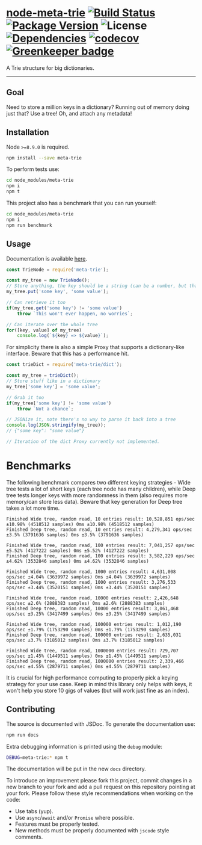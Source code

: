 # [node-meta-trie](https://github.com/walasek/node-meta-trie) [![Build Status](https://img.shields.io/travis/walasek/node-meta-trie.svg?style=flat-square)](https://travis-ci.org/walasek/node-meta-trie) [![Package Version](https://img.shields.io/npm/v/meta-trie.svg?style=flat-square)](https://www.npmjs.com/walasek/node-meta-trie) ![License](https://img.shields.io/npm/l/meta-trie.svg?style=flat-square) [![Dependencies](https://david-dm.org/walasek/node-meta-trie.svg)](https://david-dm.org/walasek/node-meta-trie.svg)  [![codecov](https://codecov.io/gh/walasek/node-meta-trie/branch/master/graph/badge.svg)](https://codecov.io/gh/walasek/node-meta-trie) [![Greenkeeper badge](https://badges.greenkeeper.io/walasek/node-meta-trie.svg)](https://greenkeeper.io/)

A Trie structure for big dictionaries.

---

## Goal

Need to store a million keys in a dictionary? Running out of memory doing just that? Use a tree! Oh, and attach any metadata!

## Installation

Node `>=8.9.0` is required.

```bash
npm install --save meta-trie
```

To perform tests use:

```bash
cd node_modules/meta-trie
npm i
npm t
```

This project also has a benchmark that you can run yourself:

```bash
cd node_modules/meta-trie
npm i
npm run benchmark
```

## Usage

Documentation is available [here](https://walasek.github.io/node-meta-trie/).

```javascript
const TrieNode = require('meta-trie');

const my_tree = new TrieNode();
// Store anything, the key should be a string (can be a number, but that's hacky)
my_tree.put('some key', 'some value');

// Can retrieve it too
if(my_tree.get('some key') != 'some value')
	throw `This won't ever happen, no worries`;

// Can iterate over the whole tree
for([key, value] of my_tree)
	console.log(`${key} => ${value}`);
```

For simplicity there is also a simple Proxy that supports a dictionary-like interface. Beware that this has a performance hit.

```javascript
const trieDict = require('meta-trie/dict');

const my_tree = trieDict();
// Store stuff like in a dictionary
my_tree['some key'] = 'some value';

// Grab it too
if(my_tree['some key'] != 'some value')
	throw `Not a chance`;

// JSONize it, note there's no way to parse it back into a tree
console.log(JSON.stringify(my_tree));
// {"some key": "some value"}

// Iteration of the dict Proxy currently not implemented.
```

# Benchmarks

The following benchmark compares two different keying strategies - Wide tree tests a lot of short keys (each tree node has many children), while Deep tree tests longer keys with more randomness in them (also requires more memory/can store less data). Beware that key generation for Deep tree takes a lot more time.

```
Finished Wide tree, random read, 10 entries result: 10,528,851 ops/sec ±10.98% (4518512 samples) 0ms ±10.98% (4518512 samples)
Finished Deep tree, random read, 10 entries result: 4,279,341 ops/sec ±3.5% (3791636 samples) 0ms ±3.5% (3791636 samples)

Finished Wide tree, random read, 100 entries result: 7,041,257 ops/sec ±5.52% (4127222 samples) 0ms ±5.52% (4127222 samples)
Finished Deep tree, random read, 100 entries result: 3,582,229 ops/sec ±4.62% (3532846 samples) 0ms ±4.62% (3532846 samples)

Finished Wide tree, random read, 1000 entries result: 4,631,008 ops/sec ±4.04% (3639972 samples) 0ms ±4.04% (3639972 samples)
Finished Deep tree, random read, 1000 entries result: 3,276,533 ops/sec ±3.44% (3520151 samples) 0ms ±3.44% (3520151 samples)

Finished Wide tree, random read, 10000 entries result: 2,426,648 ops/sec ±2.6% (2888383 samples) 0ms ±2.6% (2888383 samples)
Finished Deep tree, random read, 10000 entries result: 3,061,468 ops/sec ±3.25% (3417499 samples) 0ms ±3.25% (3417499 samples)

Finished Wide tree, random read, 100000 entries result: 1,012,190 ops/sec ±1.79% (1753290 samples) 0ms ±1.79% (1753290 samples)
Finished Deep tree, random read, 100000 entries result: 2,635,031 ops/sec ±3.7% (3185012 samples) 0ms ±3.7% (3185012 samples)

Finished Wide tree, random read, 1000000 entries result: 729,707 ops/sec ±1.45% (1449511 samples) 0ms ±1.45% (1449511 samples)
Finished Deep tree, random read, 1000000 entries result: 2,339,466 ops/sec ±4.55% (2879711 samples) 0ms ±4.55% (2879711 samples)
```

It is crucial for high performance computing to properly pick a keying strategy for your use case. Keep in mind this library only helps with keys, it won't help you store 10 gigs of values (but will work just fine as an index).

## Contributing

The source is documented with JSDoc. To generate the documentation use:

```bash
npm run docs
```

Extra debugging information is printed using the `debug` module:

```bash
DEBUG=meta-trie:* npm t
```

The documentation will be put in the new `docs` directory.

To introduce an improvement please fork this project, commit changes in a new branch to your fork and add a pull request on this repository pointing at your fork. Please follow these style recommendations when working on the code:

* Use tabs (yup).
* Use `async`/`await` and/or `Promise` where possible.
* Features must be properly tested.
* New methods must be properly documented with `jscode` style comments.